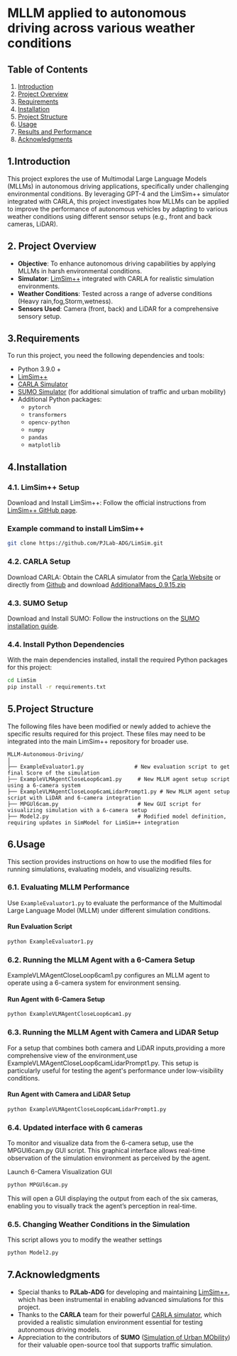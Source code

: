 # MLLM applied to autonomous driving across various weather conditions


## Table of Contents
1. [Introduction](#introduction)
2. [Project Overview](#project-overview)
3. [Requirements](#requirements)
4. [Installation](#installation)
5. [Project Structure](#project-structure)
6. [Usage](#usage)
7. [Results and Performance](#results-and-performance)
8. [Acknowledgments](#acknowledgments)





## 1.Introduction
This project explores the use of Multimodal Large Language Models (MLLMs) in autonomous driving applications, specifically under challenging environmental conditions. By leveraging GPT-4 and the LimSim++ simulator integrated with CARLA, this project investigates how MLLMs can be applied to improve the performance of autonomous vehicles by adapting to various weather conditions using different sensor setups (e.g., front and back cameras, LiDAR).

## 2. Project Overview
- **Objective**: To enhance autonomous driving capabilities by applying MLLMs in harsh environmental conditions.
- **Simulator**: [LimSim++](https://github.com/PJLab-ADG/LimSim) integrated with CARLA for realistic simulation environments.
- **Weather Conditions**: Tested across a range of adverse conditions (Heavy rain,fog,Storm,wetness).
- **Sensors Used**: Camera (front, back) and LiDAR for a comprehensive sensory setup.

## 3.Requirements

To run this project, you need the following dependencies and tools:
- Python 3.9.0 +
- [LimSim++](https://github.com/PJLab-ADG/LimSim)
- [CARLA Simulator](https://github.com/carla-simulator/carla)
- [SUMO Simulator](https://www.eclipse.org/sumo/) (for additional simulation of traffic and urban mobility)
- Additional Python packages:
  - `pytorch`
  - `transformers`
  - `opencv-python`
  - `numpy`
  - `pandas`
  - `matplotlib`
    
 ## 4.Installation

  ### 4.1. LimSim++ Setup

  Download and Install LimSim++: Follow the official instructions from [LimSim++ GitHub page](https://github.com/PJLab-ADG/LimSim).


  ### Example command to install LimSim++

  ```bash
  git clone https://github.com/PJLab-ADG/LimSim.git

  ```
  ### 4.2.  CARLA Setup
  Download CARLA: Obtain the CARLA simulator from the [Carla Website](https://carla.org/) or directly from [Github](https://github.com/carla-simulator/carla)
  and download [AdditionalMaps_0.9.15.zip](https://github.com/carla-simulator/carla/releases)

  ### 4.3. SUMO Setup
  Download and Install SUMO: Follow the instructions on the [SUMO installation guide](https://sumo.dlr.de/docs/index.html#simulation).



  ### 4.4. Install Python Dependencies
   
  With the main dependencies installed, install the required Python packages for this project:

  ```bash
  cd LimSim
  pip install -r requirements.txt

  ```
## 5.Project Structure


The following files have been modified or newly added to achieve the specific results required for this project. These files may need to be integrated into the main LimSim++ repository for broader use.

```plaintext
MLLM-Autonomous-Driving/
│
├── ExampleEvaluator1.py                # New evaluation script to get final Score of the simulation
├── ExampleVLMAgentCloseLoop6cam1.py     # New MLLM agent setup script using a 6-camera system
├── ExampleVLMAgentCloseLoop6camLidarPrompt1.py # New MLLM agent setup script with LiDAR and 6-camera integration
├── MPGUl6cam.py                         # New GUI script for visualizing simulation with a 6-camera setup
├── Model2.py                            # Modified model definition, requiring updates in SimModel for LimSim++ integration
```

## 6.Usage

This section provides instructions on how to use the modified files for running simulations, evaluating models, and visualizing results.

### 6.1. Evaluating MLLM Performance
Use `ExampleEvaluator1.py` to evaluate the performance of the Multimodal Large Language Model (MLLM) under different simulation conditions.

#### Run Evaluation Script
```bash
python ExampleEvaluator1.py
```
### 6.2. Running the MLLM Agent with a 6-Camera Setup
ExampleVLMAgentCloseLoop6cam1.py configures an MLLM agent to operate using a 6-camera system for environment sensing.

#### Run Agent with 6-Camera Setup
```bash
python ExampleVLMAgentCloseLoop6cam1.py
```

### 6.3. Running the MLLM Agent with Camera and LiDAR Setup
For a setup that combines both camera and LiDAR inputs,providing a more comprehensive view of the environment,use ExampleVLMAgentCloseLoop6camLidarPrompt1.py.
This setup is particularly useful for testing the agent's performance under low-visibility conditions.
#### Run Agent with Camera and LiDAR Setup
```bash
python ExampleVLMAgentCloseLoop6camLidarPrompt1.py
```

### 6.4. Updated interface with 6 cameras
To monitor and visualize data from the 6-camera setup, use the MPGUl6cam.py GUI script. This graphical interface allows real-time observation of the simulation environment as perceived by the agent.

Launch 6-Camera Visualization GUI
```bash
python MPGUl6cam.py
```
This will open a GUI displaying the output from each of the six cameras, enabling you to visually track the agent’s perception in real-time.

### 6.5. Changing Weather Conditions in the Simulation
This script allows you to modify the weather settings

```bash
python Model2.py 
```
## 7.Acknowledgments

- Special thanks to **PJLab-ADG** for developing and maintaining [LimSim++](https://github.com/PJLab-ADG/LimSim), which has been instrumental in enabling advanced simulations for this project.
- Thanks to the **CARLA** team for their powerful [CARLA simulator](https://carla.org/), which provided a realistic simulation environment essential for testing autonomous driving models.
- Appreciation to the contributors of **SUMO** ([Simulation of Urban MObility](https://sumo.dlr.de/docs/)) for their valuable open-source tool that supports traffic simulation.
